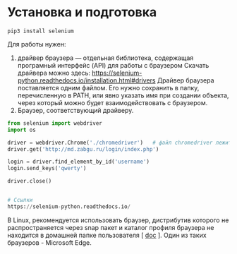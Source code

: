 # Установка и подготовка
`pip3 install selenium`

Для работы нужен:
1. драйвер браузера — отдельная библиотека, содержащая програмный интерфейс (API) для работы с браузером
Скачать драйвера можно здесь:
https://selenium-python.readthedocs.io/installation.html#drivers
Драйвер браузера поставляется одним файлом. Его нужно сохранить в папку, перечисленную в PATH, или явно указать имя при создании объекта, через который можно будет взаимодействовать с браузером.
2. Браузер, соответствующий драйверу.

```python
from selenium import webdriver
import os

driver = webdriver.Chrome('./chromedriver')   # файл chromedriver лежит в текущей папке
driver.get('http://md.zabgu.ru/login/index.php')

login = driver.find_element_by_id('username')
login.send_keys('qwerty')

driver.close()


# Ссылки
https://selenium-python.readthedocs.io/
```
В Linux, рекомендуется использовать браузер, дистрибутив которого не распространяется через snap пакет и каталог профиля браузера не находится в домашней папке пользователя [ [doc](https://github.com/mozilla/geckodriver/releases/tag/v0.31.0) ]. Один из таких браузеров - Microsoft Edge.

